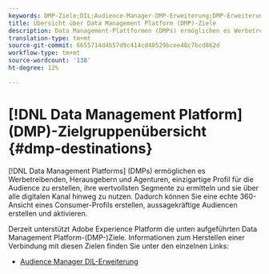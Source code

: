 ```yaml
---
keywords: DMP-Ziele;DIL;Audience-Manager-DMP-Erweiterung;DMP-Erweiterung;Data Management-Plattform;Data Management-Plattformziele
title: Übersicht über Data Management Platform (DMP)-Ziele
description: Data Management-Plattformen (DMPs) ermöglichen es Werbetreibenden, Herausgebern und Agenturen, Profil für einzigartige Audiencen zu erstellen, ihre wertvollsten Segmente zu identifizieren und sie für alle digitalen Kanal zu nutzen. Dadurch können Sie eine echte 360-Ansicht eines Consumer-Profils erstellen, aussagekräftige Audiencen erstellen und aktivieren.
translation-type: tm+mt
source-git-commit: 6655714d4b57d9c414cd40529bcee48c7bcd862d
workflow-type: tm+mt
source-wordcount: '138'
ht-degree: 12%

---
```



# [!DNL Data Management Platform] (DMP)-Zielgruppenübersicht  {#dmp-destinations}

[!DNL Data Management Platforms] (DMPs) ermöglichen es Werbetreibenden, Herausgebern und Agenturen, einzigartige Profil für die Audience zu erstellen, ihre wertvollsten Segmente zu ermitteln und sie über alle digitalen Kanal hinweg zu nutzen. Dadurch können Sie eine echte 360-Ansicht eines Consumer-Profils erstellen, aussagekräftige Audiencen erstellen und aktivieren.

Derzeit unterstützt Adobe Experience Platform die unten aufgeführten Data Management Platform-(DMP-)Ziele. Informationen zum Herstellen einer Verbindung mit diesen Zielen finden Sie unter den einzelnen Links:

- [Audience Manager DIL-Erweiterung](./aam-dil-extension.md)
